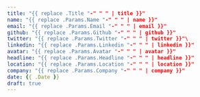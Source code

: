 ```yaml
---
title: "{{ replace .Title "-" " " | title }}"
name: "{{ replace .Params.Name "-" " " | name }}"
email: "{{ replace .Params.Email "-" " " | email }}"
github: "{{ replace .Params.Github "-" " " | github }}"
twitter: "{{ replace .Params.Twitter "-" " " | twitter }}"\
linkedin: "{{ replace .Params.Linkedin "-" " " | linkedin }}"
avatar: "{{ replace .Params.Avatar "-" " " | avatar }}"
headline: "{{ replace .Params.Headline "-" " " | headline }}"
location: "{{ replace .Params.Location "-" " " | location }}"
company: "{{ replace .Params.Company "-" " " | company }}"
date: {{ .Date }}
draft: true
---
```


